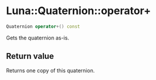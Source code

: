 # Luna::Quaternion::operator+

```c++
Quaternion operator+() const
```

Gets the quaternion as-is. 



## Return value
Returns one copy of this quaternion. 

